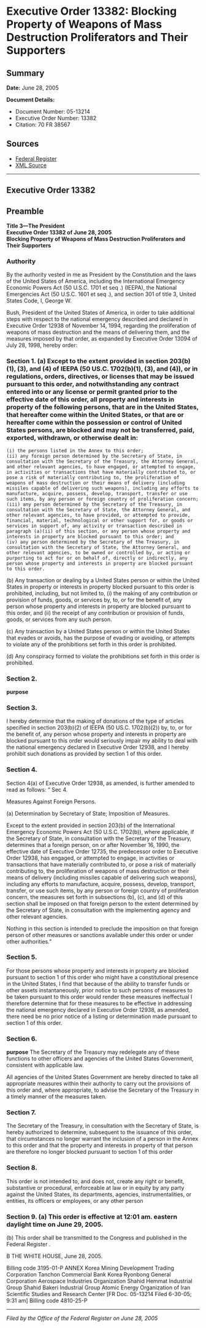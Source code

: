 # Executive Order 13382: Blocking Property of Weapons of Mass Destruction Proliferators and Their Supporters

## Summary

**Date:** June 28, 2005

**Document Details:**
- Document Number: 05-13214
- Executive Order Number: 13382
- Citation: 70 FR 38567

## Sources
- [Federal Register](https://www.federalregister.gov/documents/2005/07/01/05-13214/blocking-property-of-weapons-of-mass-destruction-proliferators-and-their-supporters)
- [XML Source](https://www.federalregister.gov/documents/full_text/xml/2005/07/01/05-13214.xml)

---

## Executive Order 13382

## Preamble

**Title 3—The President**  
**Executive Order 13382 of June 28, 2005**  
**Blocking Property of Weapons of Mass Destruction Proliferators and Their Supporters**

### Authority

By the authority vested in me as President by the Constitution and the laws of the United States of America, including the International Emergency Economic Powers Act (50 U.S.C. 1701 
et seq
.) (IEEPA), the National Emergencies Act (50 U.S.C. 1601 
et seq
.), and section 301 of title 3, United States Code,
I, George W.

Bush, President of the United States of America, in order to take additional steps with respect to the national emergency described and declared in Executive Order 12938 of November 14, 1994, regarding the proliferation of weapons of mass destruction and the means of delivering them, and the measures imposed by that order, as expanded by Executive Order 13094 of July 28, 1998, hereby order:
### Section 1. (a) Except to the extent provided in section 203(b)(1), (3), and (4) of IEEPA (50 US.C. 1702(b)(1), (3), and (4)), or in regulations, orders, directives, or licenses that may be issued pursuant to this order, and notwithstanding any contract entered into or any license or permit granted prior to the effective date of this order, all property and interests in property of the following persons, that are in the United States, that hereafter come within the United States, or that are or hereafter come within the possession or control of United States persons, are blocked and may not be transferred, paid, exported, withdrawn, or otherwise dealt in:

    (i) the persons listed in the Annex to this order;
    (ii) any foreign person determined by the Secretary of State, in consultation with the Secretary of the Treasury, the Attorney General, and other relevant agencies, to have engaged, or attempted to engage, in activities or transactions that have materially contributed to, or pose a risk of materially contributing to, the proliferation of weapons of mass destruction or their means of delivery (including missiles capable of delivering such weapons), including any efforts to manufacture, acquire, possess, develop, transport, transfer or use such items, by any person or foreign country of proliferation concern;
    (iii) any person determined by the Secretary of the Treasury, in consultation with the Secretary of State, the Attorney General, and other relevant agencies, to have provided, or attempted to provide, financial, material, technological or other support for, or goods or services in support of, any activity or transaction described in paragraph (a)(ii) of this section, or any person whose property and interests in property are blocked pursuant to this order; and
    (iv) any person determined by the Secretary of the Treasury, in consultation with the Secretary of State, the Attorney General, and other relevant agencies, to be owned or controlled by, or acting or purporting to act for or on behalf of, directly or indirectly, any person whose property and interests in property are blocked pursuant to this order.

(b) Any transaction or dealing by a United States person or within the United States in property or interests in property blocked pursuant to this order is prohibited, including, but not limited to, (i) the making of any contribution or provision of funds, goods, or services by, to, or for the benefit of, any person whose property and interests in property are blocked 
pursuant to this order, and (ii) the receipt of any contribution or provision of funds, goods, or services from any such person.

(c) Any transaction by a United States person or within the United States that evades or avoids, has the purpose of evading or avoiding, or attempts to violate any of the prohibitions set forth in this order is prohibited.

(d) Any conspiracy formed to violate the prohibitions set forth in this order is prohibited.
### Section 2.

**purpose**

### Section 3.

I hereby determine that the making of donations of the type of articles specified in section 203(b)(2) of IEEPA (50 US.C. 1702(b)(2)) by, to, or for the benefit of, any person whose property and interests in property are blocked pursuant to this order would seriously impair my ability to deal with the national emergency declared in Executive Order 12938, and I hereby prohibit such donations as provided by section 1 of this order.
### Section 4.

Section 4(a) of Executive Order 12938, as amended, is further amended to read as follows:
“
Sec 4.

Measures Against Foreign Persons.

(a) Determination by Secretary of State; Imposition of Measures.

Except to the extent provided in section 203(b) of the International Emergency Economic Powers Act (50 U.S.C. 1702(b)), where applicable, if the Secretary of State, in consultation with the Secretary of the Treasury, determines that a foreign person, on or after November 16, 1990, the effective date of Executive Order 12735, the predecessor order to Executive Order 12938, has engaged, or attempted to engage, in activities or transactions that have materially contributed to, or pose a risk of materially contributing to, the proliferation of weapons of mass destruction or their means of delivery (including missiles capable of delivering such weapons), including any efforts to manufacture, acquire, possess, develop, transport, transfer, or use such items, by any person or foreign country of proliferation concern, the measures set forth in subsections (b), (c), and (d) of this section shall be imposed on that foreign person to the extent determined by the Secretary of State, in consultation with the implementing agency and other relevant agencies.

Nothing in this section is intended to preclude the imposition on that foreign person of other measures or sanctions available under this order or under other authorities.”
### Section 5.

For those persons whose property and interests in property are blocked pursuant to section 1 of this order who might have a constitutional presence in the United States, I find that because of the ability to transfer funds or other assets instantaneously, prior notice to such persons of measures to be taken pursuant to this order would render these measures ineffectual I therefore determine that for these measures to be effective in addressing the national emergency declared in Executive Order 12938, as amended, there need be no prior notice of a listing or determination made pursuant to section 1 of this order.
### Section 6.

**purpose**
 The Secretary of the Treasury may redelegate any of these functions to other officers and agencies of the United States Government, consistent with applicable law.

All agencies of the United States Government are 
hereby directed to take all appropriate measures within their authority to carry out the provisions of this order and, where appropriate, to advise the Secretary of the Treasury in a timely manner of the measures taken.
### Section 7.

The Secretary of the Treasury, in consultation with the Secretary of State, is hereby authorized to determine, subsequent to the issuance of this order, that circumstances no longer warrant the inclusion of a person in the Annex to this order and that the property and interests in property of that person are therefore no longer blocked pursuant to section 1 of this order
### Section 8.

This order is not intended to, and does not, create any right or benefit, substantive or procedural, enforceable at law or in equity by any party against the United States, its departments, agencies, instrumentalities, or entities, its officers or employees, or any other person
### Section 9. (a) This order is effective at 12:01 am. eastern daylight time on June 29, 2005.

(b) This order shall be transmitted to the Congress and published in the 
Federal Register
.

B
THE WHITE HOUSE,
June 28, 2005.

Billing code 3195-01-P
ANNEX
Korea Mining Development Trading Corporation 
Tanchon Commercial Bank 
Korea Ryonbong General Corporation 
Aerospace Industries Organization 
Shahid Hemmat Industrial Group 
Shahid Bakeri Industrial Group 
Atomic Energy Organization of Iran 
Scientific Studies and Research Center 
[FR Doc. 05-13214
Filed 6-30-05; 9:31 am]
Billing code 4810-25-P

---

*Filed by the Office of the Federal Register on June 28, 2005*
